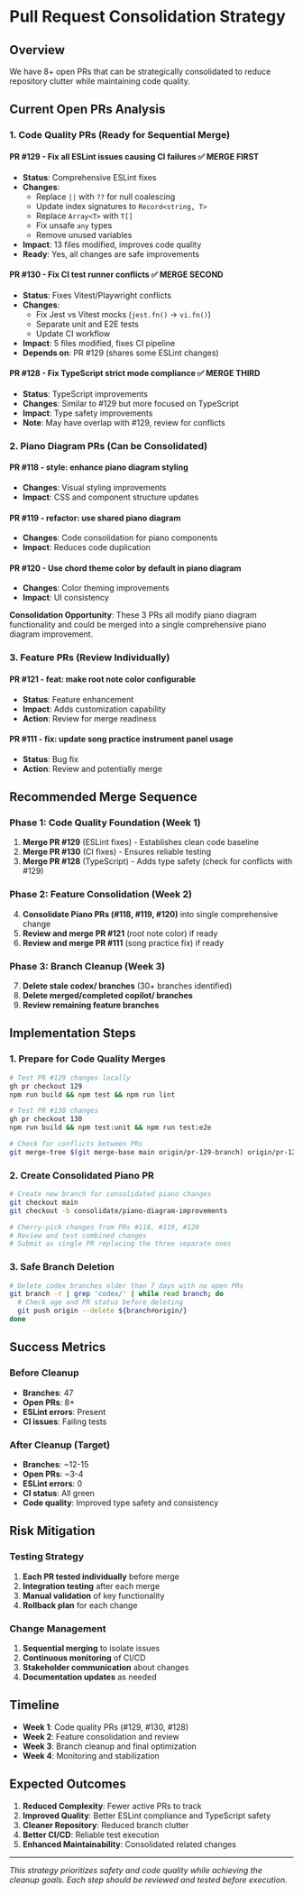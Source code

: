 # Pull Request Consolidation Strategy

## Overview
We have 8+ open PRs that can be strategically consolidated to reduce repository clutter while maintaining code quality.

## Current Open PRs Analysis

### 1. Code Quality PRs (Ready for Sequential Merge)

#### PR #129 - Fix all ESLint issues causing CI failures ✅ **MERGE FIRST**
- **Status**: Comprehensive ESLint fixes
- **Changes**: 
  - Replace `||` with `??` for null coalescing
  - Update index signatures to `Record<string, T>`
  - Replace `Array<T>` with `T[]`
  - Fix unsafe `any` types
  - Remove unused variables
- **Impact**: 13 files modified, improves code quality
- **Ready**: Yes, all changes are safe improvements

#### PR #130 - Fix CI test runner conflicts ✅ **MERGE SECOND**  
- **Status**: Fixes Vitest/Playwright conflicts
- **Changes**:
  - Fix Jest vs Vitest mocks (`jest.fn()` → `vi.fn()`)
  - Separate unit and E2E tests
  - Update CI workflow
- **Impact**: 5 files modified, fixes CI pipeline
- **Depends on**: PR #129 (shares some ESLint changes)

#### PR #128 - Fix TypeScript strict mode compliance ✅ **MERGE THIRD**
- **Status**: TypeScript improvements 
- **Changes**: Similar to #129 but more focused on TypeScript
- **Impact**: Type safety improvements
- **Note**: May have overlap with #129, review for conflicts

### 2. Piano Diagram PRs (Can be Consolidated)

#### PR #118 - style: enhance piano diagram styling
- **Changes**: Visual styling improvements
- **Impact**: CSS and component structure updates

#### PR #119 - refactor: use shared piano diagram  
- **Changes**: Code consolidation for piano components
- **Impact**: Reduces code duplication

#### PR #120 - Use chord theme color by default in piano diagram
- **Changes**: Color theming improvements
- **Impact**: UI consistency

**Consolidation Opportunity**: These 3 PRs all modify piano diagram functionality and could be merged into a single comprehensive piano diagram improvement.

### 3. Feature PRs (Review Individually)

#### PR #121 - feat: make root note color configurable
- **Status**: Feature enhancement
- **Impact**: Adds customization capability
- **Action**: Review for merge readiness

#### PR #111 - fix: update song practice instrument panel usage  
- **Status**: Bug fix
- **Action**: Review and potentially merge

## Recommended Merge Sequence

### Phase 1: Code Quality Foundation (Week 1)
1. **Merge PR #129** (ESLint fixes) - Establishes clean code baseline
2. **Merge PR #130** (CI fixes) - Ensures reliable testing
3. **Merge PR #128** (TypeScript) - Adds type safety (check for conflicts with #129)

### Phase 2: Feature Consolidation (Week 2)  
4. **Consolidate Piano PRs (#118, #119, #120)** into single comprehensive change
5. **Review and merge PR #121** (root note color) if ready
6. **Review and merge PR #111** (song practice fix) if ready

### Phase 3: Branch Cleanup (Week 3)
7. **Delete stale codex/ branches** (30+ branches identified)
8. **Delete merged/completed copilot/ branches**
9. **Review remaining feature branches**

## Implementation Steps

### 1. Prepare for Code Quality Merges
```bash
# Test PR #129 changes locally
gh pr checkout 129
npm run build && npm test && npm run lint

# Test PR #130 changes  
gh pr checkout 130
npm run build && npm test:unit && npm run test:e2e

# Check for conflicts between PRs
git merge-tree $(git merge-base main origin/pr-129-branch) origin/pr-129-branch origin/pr-130-branch
```

### 2. Create Consolidated Piano PR
```bash
# Create new branch for consolidated piano changes
git checkout main
git checkout -b consolidate/piano-diagram-improvements

# Cherry-pick changes from PRs #118, #119, #120
# Review and test combined changes
# Submit as single PR replacing the three separate ones
```

### 3. Safe Branch Deletion
```bash
# Delete codex branches older than 7 days with no open PRs
git branch -r | grep 'codex/' | while read branch; do
  # Check age and PR status before deleting
  git push origin --delete ${branch#origin/}
done
```

## Success Metrics

### Before Cleanup
- **Branches**: 47
- **Open PRs**: 8+
- **ESLint errors**: Present
- **CI issues**: Failing tests

### After Cleanup (Target)
- **Branches**: ~12-15
- **Open PRs**: ~3-4
- **ESLint errors**: 0
- **CI status**: All green
- **Code quality**: Improved type safety and consistency

## Risk Mitigation

### Testing Strategy
1. **Each PR tested individually** before merge
2. **Integration testing** after each merge
3. **Manual validation** of key functionality
4. **Rollback plan** for each change

### Change Management
1. **Sequential merging** to isolate issues
2. **Continuous monitoring** of CI/CD
3. **Stakeholder communication** about changes
4. **Documentation updates** as needed

## Timeline

- **Week 1**: Code quality PRs (#129, #130, #128)
- **Week 2**: Feature consolidation and review
- **Week 3**: Branch cleanup and final optimization
- **Week 4**: Monitoring and stabilization

## Expected Outcomes

1. **Reduced Complexity**: Fewer active PRs to track
2. **Improved Quality**: Better ESLint compliance and TypeScript safety  
3. **Cleaner Repository**: Reduced branch clutter
4. **Better CI/CD**: Reliable test execution
5. **Enhanced Maintainability**: Consolidated related changes

---

*This strategy prioritizes safety and code quality while achieving the cleanup goals. Each step should be reviewed and tested before execution.*